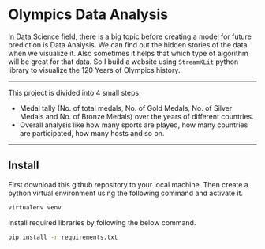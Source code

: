# Olympics Data Analysis

In Data Science field, there is a big topic before creating a model for future prediction is Data Analysis. We can find out the hidden stories of the data when we visualize it. Also sometimes it helps that which type of algorithm will be great for that data. So I build a website using `StreamKLit` python library to visualize the 120 Years of Olympics history.

------
This project is divided into 4 small steps:
- Medal tally (No. of total medals, No. of Gold Medals, No. of Silver Medals and No. of Bronze Medals) over the years of different countries.
- Overall analysis like how many sports are played, how many countries are participated, how many hosts and so on. 

---
## Install
First download this github repository to your local machine. Then create a python virtual environment using the following command and activate it.

```bash
virtualenv venv
```

Install required libraries by following the below command.

```bash
pip install -r requirements.txt
```